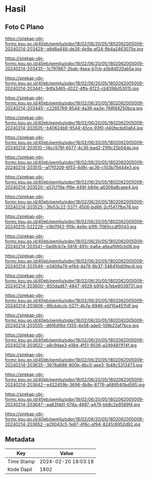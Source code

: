 # Hasil

## Foto C Plano

https://sirekap-obj-formc.kpu.go.id/40eb/pemilu/pdpr/18/02/06/20/05/1802062005009-20240214-203429--a9d8a448-de26-4e9a-af24-9b4a2463075e.jpg

https://sirekap-obj-formc.kpu.go.id/40eb/pemilu/pdpr/18/02/06/20/05/1802062005009-20240214-203435--1c797867-2bab-4eea-b7cb-a5b8d020ab5a.jpg

https://sirekap-obj-formc.kpu.go.id/40eb/pemilu/pdpr/18/02/06/20/05/1802062005009-20240214-203441--9dfa3465-d322-4ffa-8123-cb8396d53015.jpg

https://sirekap-obj-formc.kpu.go.id/40eb/pemilu/pdpr/18/02/06/20/05/1802062005009-20240214-203445--c2265769-8544-4a36-aa3e-768f48250bca.jpg

https://sirekap-obj-formc.kpu.go.id/40eb/pemilu/pdpr/18/02/06/20/05/1802062005009-20240214-203505--b40624b6-9544-45ce-93f0-d40fecbd0a64.jpg

https://sirekap-obj-formc.kpu.go.id/40eb/pemilu/pdpr/18/02/06/20/05/1802062005009-20240214-203510--14cc579f-6577-4c36-bad2-21f6c25b54da.jpg

https://sirekap-obj-formc.kpu.go.id/40eb/pemilu/pdpr/18/02/06/20/05/1802062005009-20240214-203515--a17f0209-6f53-4d9c-ac36-c103b79444e3.jpg

https://sirekap-obj-formc.kpu.go.id/40eb/pemilu/pdpr/18/02/06/20/05/1802062005009-20240214-203520--e57cf19a-ff6e-448f-b84e-a6306a8caee4.jpg

https://sirekap-obj-formc.kpu.go.id/40eb/pemilu/pdpr/18/02/06/20/05/1802062005009-20240214-203525--3fe53c22-5371-4506-bd86-2cf5417fbe78.jpg

https://sirekap-obj-formc.kpu.go.id/40eb/pemilu/pdpr/18/02/06/20/05/1802062005009-20240215-022229--c9b11f43-1f0b-4e9e-b1f6-7060ccdf9043.jpg

https://sirekap-obj-formc.kpu.go.id/40eb/pemilu/pdpr/18/02/06/20/05/1802062005009-20240214-203541--0ad9cb7a-5618-491c-ba6a-a6eaf690cb06.jpg

https://sirekap-obj-formc.kpu.go.id/40eb/pemilu/pdpr/18/02/06/20/05/1802062005009-20240214-203549--e3406a79-ef6d-4a79-8b37-546410d09ec6.jpg

https://sirekap-obj-formc.kpu.go.id/40eb/pemilu/pdpr/18/02/06/20/05/1802062005009-20240214-203600--855dad87-4847-4929-b91d-b7ebe8039731.jpg

https://sirekap-obj-formc.kpu.go.id/40eb/pemilu/pdpr/18/02/06/20/05/1802062005009-20240214-203606--89cbdccb-5271-4b7a-8946-ebf10a4511df.jpg

https://sirekap-obj-formc.kpu.go.id/40eb/pemilu/pdpr/18/02/06/20/05/1802062005009-20240214-203555--d6f6df8d-f355-4e58-ade0-109b23af7bce.jpg

https://sirekap-obj-formc.kpu.go.id/40eb/pemilu/pdpr/18/02/06/20/05/1802062005009-20240214-203622--a8c9dae3-e18d-4f51-9536-a2494811f14f.jpg

https://sirekap-obj-formc.kpu.go.id/40eb/pemilu/pdpr/18/02/06/20/05/1802062005009-20240214-203635--3678a688-800b-4bc0-aee3-1b48c5313473.jpg

https://sirekap-obj-formc.kpu.go.id/40eb/pemilu/pdpr/18/02/06/20/05/1802062005009-20240214-203642--e422459b-3698-4b8e-8779-a689540bd565.jpg

https://sirekap-obj-formc.kpu.go.id/40eb/pemilu/pdpr/18/02/06/20/05/1802062005009-20240214-203647--aa83fdd1-078a-4897-a479-bb8c2e9589f4.jpg

https://sirekap-obj-formc.kpu.go.id/40eb/pemilu/pdpr/18/02/06/20/05/1802062005009-20240214-203652--a29043c5-1e87-4f6c-af94-8241c6952d92.jpg


## Metadata

| Key        | Value               |
| ---------- | ------------------- |
| Time Stamp | 2024-02-20 18:03:18 |
| Kode Dapil | 1802                |



